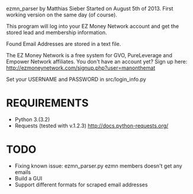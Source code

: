 ezmn_parser by Matthias Sieber
Started on August 5th of 2013. First working version on the same day (of course).

This program will log into your EZ Money Network account and get the stored
lead and membership information.

Found Email Addresses are stored in a text file.

The EZ Money Network is a free system for GVO, PureLeverage and Empower Network affiliates.
You don't have an account yet? Sign up here: http://ezmoneynetwork.com/signup.php?user=manonthemat

Set your USERNAME and PASSWORD in src/login_info.py


REQUIREMENTS
=============================
- Python 3.(3.2)
- Requests (tested with v.1.2.3) http://docs.python-requests.org/

TODO
=============================
- Fixing known issue: ezmn_parser.py ezmn members doesn't get any emails
- Build a GUI
- Support different formats for scraped email addresses